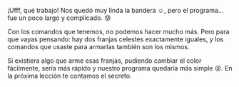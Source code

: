 ¡Ufff, qué trabajo! Nos quedó muy linda la bandera :relaxed:, pero el programa... fue un poco largo y complicado. :cold_sweat:

Con los comandos que tenemos, no podemos hacer mucho más. Pero para que vayas pensando: hay dos franjas celestes exactamente iguales, y los comandos que usaste para armarlas también son los mismos. 

Si existiera algo que arme esas franjas, pudiendo cambiar el color fácilmente, sería más rápido y nuestro programa quedaría más simple :stuck_out_tongue_winking_eye:. En la próxima lección te contamos el secreto.
